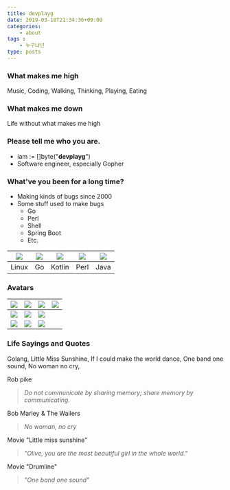 ```yaml
---
title: devplayg
date: 2019-03-18T21:34:36+09:00
categories:
    - about
tags :
    - 누구냐넌
type: posts
---
```


### What makes me high

Music, Coding, Walking, Thinking, Playing, Eating

### What makes me down

Life without what makes me high

### **Please tell me who you are.**

* iam := []byte("**devplayg**")
* Software engineer, especially Gopher

### **What've you been for a long time?**

* Making kinds of bugs since 2000
* Some stuff used to make bugs
    * Go
    * Perl
    * Shell
    * Spring Boot
    * Etc.

|<img src="/img/avatars/linux.png">|<img src="/img/avatars/gopher.png">|<img src="/img/avatars/kotlin.png">|<img src="/img/avatars/perl.png">|<img src="/img/avatars/java.png">|
|---|---|---|---|---|
|Linux|Go|Kotlin|Perl|Java|

### Avatars


|<img src="/img/avatars/avatar_green.png">|<img src="/img/avatars/avatar_green_raggaeface.png">|<img src="/img/avatars/avatar_green_sunglasses.png">|<img src="/img/avatars/avatar_green_raggaehair.png">|
|---|---|---|---|
|<img src="/img/avatars/avatar_blue.png">|<img src="/img/avatars/avatar_blue_raggaeface.png">|<img src="/img/avatars/avatar_blue_sunglasses.png">||
|<img src="/img/avatars/avatar_olive.png">|<img src="/img/avatars/avatar_raggaebg.png">|<img src="/img/avatars/avatar_with_gopher.png">||


### **Life Sayings and Quotes**

Golang, Little Miss Sunshine, If I could make the world dance,
One band one sound, No woman no cry,


Rob pike

> *Do not communicate by sharing memory; share memory by communicating.*

Bob Marley & The Wailers

> *No woman, no cry*

Movie "Little miss sunshine"

> *"Olive, you are the most beautiful girl in the whole world."*

Movie "Drumline"

> *"One band one sound"*




